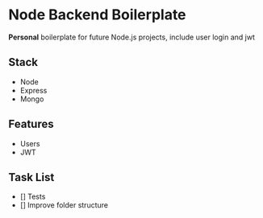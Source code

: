 # Node Backend Boilerplate

**Personal** boilerplate for future Node.js projects, include user login and jwt

## Stack

- Node
- Express
- Mongo

## Features

- Users
- JWT

## Task List

- [] Tests
- [] Improve folder structure
